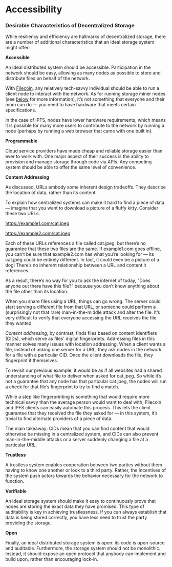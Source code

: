 # Accessibility

### Desirable Characteristics of Decentralized Storage <a href="#desirable-characteristics-of-decentralized-storage" id="desirable-characteristics-of-decentralized-storage"></a>

While resiliency and efficiency are hallmarks of decentralized storage, there are a number of additional characteristics that an ideal storage system might offer:

**Accessible**

An ideal distributed system should be accessible. Participation in the network should be easy, allowing as many nodes as possible to store and distribute files on behalf of the network.

With [Filecoin](https://filecoin.io), any relatively tech-savvy individual should be able to run a client node to interact with the network. As for running storage miner nodes (see [below](https://coinmarketcap.com/alexandria/article/what-is-decentralized-storage-a-deep-dive-by-filecoin#toc-case-study-how-filecoin-embodies-these-characteristics) for more information), it’s not something that everyone and their mom can do — you need to have hardware that meets certain specifications.

In the case of IPFS, nodes have lower hardware requirements, which means it is possible for many more users to contribute to the network by running a node (perhaps by running a web browser that came with one built in).

**Programmable**

Cloud service providers have made cheap and reliable storage easier than ever to work with. One major aspect of their success is the ability to provision and manage storage through code via APIs. Any competing system should be able to offer the same level of convenience.

**Content Addressing**

As discussed, URLs embody some inherent design tradeoffs. They describe the location of data, rather than its content.

To explain how centralized systems can make it hard to find a piece of data — imagine that you want to download a picture of a fluffy kitty. Consider these two URLs:

https://example1.com/cat.jpeg

https://example2.com/cat.jpeg

Each of these URLs references a file called cat.jpeg, but there’s no guarantee that these two files are the same. If example1.com goes offline, you can’t be sure that example2.com has what you’re looking for — its cat.jpeg could be entirely different. In fact, it could even be a picture of a dog! There’s no inherent relationship between a URL and content it references.

As a result, there’s no way for you to ask the internet of today, “Does anyone out there have this file?” because you don’t know anything about the file other than its location.

When you share files using a URL, things can go wrong. The server could start serving a different file from that URL, or someone could perform a (surprisingly not that rare) man-in-the-middle attack and alter the file. It’s very difficult to verify that everyone accessing the URL receives the file they wanted.

_Content addressing_, by contrast, finds files based on content identifiers (CIDs), which serve as files' digital fingerprints. Addressing files in this manner solves many issues with location addressing. When a client wants a file, instead of asking one server for a URL, they ask nodes in the network for a file with a particular CID. Once the client downloads the file, they fingerprint it themselves.

To revisit our previous example, it would be as if all websites had a shared understanding of what file to deliver when asked for cat.jpeg. So while it’s not a guarantee that any node has that particular cat.jpeg, the nodes will run a check for that file’s fingerprint to try to find a match.&#x20;

While a step like fingerprinting is something that would require more technical savvy than the average person would want to deal with, Filecoin and IPFS clients can easily automate this process. This lets the client guarantee that they received the file they asked for — in this system, it’s trivial to find alternate providers of a piece of data.&#x20;

The main takeaway: CIDs mean that you can find content that would otherwise be missing in a centralized system, and CIDs can also prevent man-in-the-middle attacks or a server suddenly changing a file at a particular URL.

**Trustless**

A trustless system enables cooperation between two parties without them having to know one another or look to a third party. Rather, the incentives of the system push actors towards the behavior necessary for the network to function.

**Verifiable**

An ideal storage system should make it easy to continuously prove that nodes are  storing the exact data they have promised. This type of auditability is key in achieving trustlessness. If you can always establish that data is being stored correctly, you have less need to trust the party providing the storage.

**Open**

Finally, an ideal distributed storage system is open: its code is open-source and auditable. Furthermore, the storage system should not be monolithic. Instead, it should expose an open protocol that anybody can implement and build upon, rather than encouraging lock-in.
